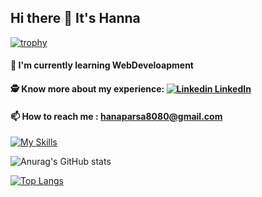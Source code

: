   ## Hi there 👋 It's Hanna
 
[![trophy](https://github-profile-trophy.vercel.app/?username=HannaParsa&theme=onedark)](https://github.com/ryo-ma/github-profile-trophy)

  #### 🌱 I'm currently learning WebDeveloapment
  #### 🕵️ Know more about my experience: [![Linkedin](https://i.stack.imgur.com/gVE0j.png) LinkedIn](https://www.linkedin.com/in/hanna-parsa-202a9924a)
  #### 📫 How to reach me : hanaparsa8080@gmail.com   

[![My Skills](https://skillicons.dev/icons?i=dotnet,js,jquery,cs,html,css,py,java,react,go,django,cpp,c,visualstudio,vscode,idea,bootstrap,mysql,git,postman)](https://skillicons.dev)

![Anurag's GitHub stats](https://github-readme-stats.vercel.app/api?username=HannaParsa&show_icons=true&theme=highcontrast)


[![Top Langs](https://github-readme-stats.vercel.app/api/top-langs/?username=HannaParsa&hide_progress=true&theme=highcontrast)](https://github.com/anuraghazra/github-readme-stats)

<!--
**HannaParsa/HannaParsa** is a ✨ _special_ ✨ repository because its `README.md` (this file) appears on your GitHub profile.

*** It's Hanna Parsa and I'm currently learning***


